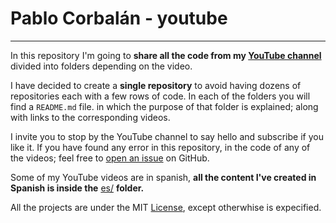 # Pablo Corbalán - youtube

---

In this repository I'm going to **share all the code from my [YouTube channel](https://www.youtube.com/channel/UCYawvF7GUx2eo2QUbtfdtAg)** 
divided into folders depending on the video. 

I have decided to create a **single repository** to avoid having dozens of repositories each with a few rows of code.
In each of the folders you will find a `README.md` file. in which the purpose of that folder is explained; along with links to the corresponding videos.

I invite you to stop by the YouTube channel to say hello and subscribe if you like it. If you have found any error in 
this repository, in the code of any of the videos; feel free to [open an issue](https://github.com/pblcc/youtube/issues)
on GitHub.

Some of my YouTube videos are in spanish, **all the content I've created in Spanish is inside the** [es/](es/) **folder.** 

All the projects are under the MIT [License](LICENSE), except otherwhise is expecified.

